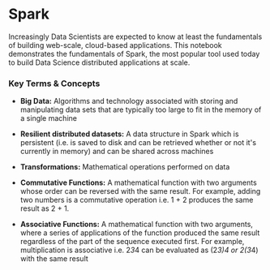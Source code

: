 # Spark

Increasingly Data Scientists are expected to know at least the fundamentals of building web-scale, cloud-based applications. This notebook demonstrates the fundamentals of Spark, the most popular tool used today to build Data Science distributed applications at scale.


### Key Terms & Concepts

* **Big Data:** Algorithms and technology associated with storing and manipulating data sets that are typically too large to fit in the memory of a single machine

* **Resilient distributed datasets:** A data structure in Spark which is persistent (i.e. is saved to disk and can be retrieved whether or not it's currently in memory) and can be shared across machines

* **Transformations:** Mathematical operations performed on data

* **Commutative Functions:** A mathematical function with two arguments whose order can be reversed with the same result. For example, adding two numbers is a commutative operation i.e. 1 + 2 produces the same result as 2 + 1.

* **Associative Functions:** A mathematical function with two arguments, where a series of applications of the function produced the same result regardless of the part of the sequence executed first. For example, multiplication is associative i.e. 2*3*4 can be evaluated as (2*3)*4 or 2*(3*4) with the same result


